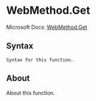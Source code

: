---
---

# WebMethod.Get

Microsoft Docs: [WebMethod.Get](https://docs.microsoft.com/en-us/powerquery-m/webmethod-get)

## Syntax

```
Syntax for this function.
```

## About

About this function.

